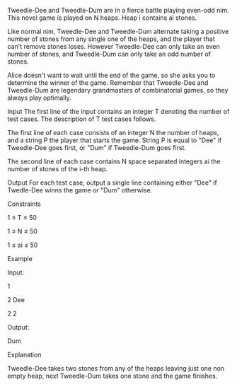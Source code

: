 Tweedle-Dee and Tweedle-Dum are in a fierce battle playing even-odd nim. This novel game is played on N heaps. Heap i contains ai stones.

Like normal nim, Tweedle-Dee and Tweedle-Dum alternate taking a positive number of stones from any single one of the heaps, and the player that can't remove stones loses. However Tweedle-Dee can only take an even number of stones, and Tweedle-Dum can only take an odd number of stones.

Alice doesn't want to wait until the end of the game, so she asks you to determine the winner of the game. Remember that Tweedle-Dee and Tweedle-Dum are legendary grandmasters of combinatorial games, so they always play optimally.

Input
The first line of the input contains an integer T denoting the number of test cases. The description of T test cases follows.

The first line of each case consists of an integer N the number of heaps, and a string P the player that starts the game. String P is equal to "Dee" if Tweedle-Dee goes first, or "Dum" if Tweedle-Dum goes first.

The second line of each case contains N space separated integers ai the number of stones of the i-th heap.

Output
For each test case, output a single line containing either "Dee" if Twedle-Dee winns the game or "Dum" otherwise.

Constraints


1 ≤ T ≤ 50

1 ≤ N ≤ 50

1 ≤ ai ≤ 50

Example

Input:

1

2 Dee

2 2

Output:

Dum

Explanation

Tweedle-Dee takes two stones from any of the heaps leaving just one non empty heap, next Tweedle-Dum takes one stone and the game finishes.
